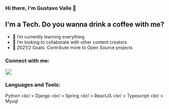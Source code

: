 ### Hi there, I'm Gustavo Valle 👋

## I'm a Tech. Do you wanna drink a coffee with me?

- 🌱 I’m currently learning everything
- 👯 I’m looking to collaborate with other content creators
- 🥅 2021/2 Goals: Contribute more to Open Source projects
### Connect with me:

[<img align="left" alt="codeSTACKr | LinkedIn" width="22px" src="https://cdn.jsdelivr.net/npm/simple-icons@v3/icons/linkedin.svg" />][linkedin]

<br />

### Languages and Tools:
Python
<br/ >
Django
<br/ >
Spring
<br/ >
ReactJS
<br/ >
Typescript
<br/ >
Mysql

[linkedin]: https://www.linkedin.com/in/gustavovalle-tech/
